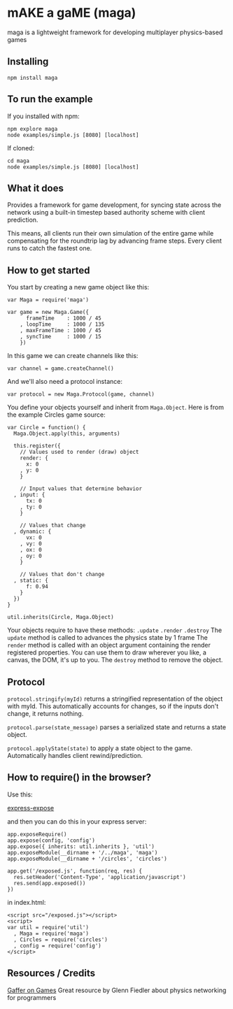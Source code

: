 mAKE a gaME (maga)
==================
maga is a lightweight framework for developing multiplayer physics-based games

Installing
----------
    npm install maga

To run the example
------------------

If you installed with npm:

    npm explore maga
    node examples/simple.js [8080] [localhost]

If cloned:

    cd maga
    node examples/simple.js [8080] [localhost]


What it does
------------
Provides a framework for game development, for syncing state 
across the network using a built-in timestep based
authority scheme with client prediction.

This means, all
clients run their own simulation of the entire game while
compensating for the roundtrip lag by advancing frame steps.
Every client runs to catch the fastest one.

How to get started
------------------
You start by creating a new game object like this:
    
    var Maga = require('maga')
    
    var game = new Maga.Game({
          frameTime    : 1000 / 45
        , loopTime     : 1000 / 135
        , maxFrameTime : 1000 / 45
        , syncTime     : 1000 / 15
        })
    
In this game we can create channels like this:

    var channel = game.createChannel()

And we'll also need a protocol instance:

    var protocol = new Maga.Protocol(game, channel)

You define your objects yourself and inherit from `Maga.Object`.
Here is from the example Circles game source:

    var Circle = function() {
      Maga.Object.apply(this, arguments)

      this.register({
        // Values used to render (draw) object
        render: {
          x: 0
        , y: 0
        }
        
        // Input values that determine behavior
      , input: {
          tx: 0
        , ty: 0
        }

        // Values that change
      , dynamic: {
          vx: 0
        , vy: 0
        , ox: 0
        , oy: 0  
        }
        
        // Values that don't change
      , static: {
          f: 0.94
        }
      })
    }

    util.inherits(Circle, Maga.Object)

Your objects require to have these methods: `.update` `.render` `.destroy`
The `update` method is called to advances the physics state by 1 frame
The `render` method is called with an object argument containing
the render registered properties. You can use them to draw wherever
you like, a canvas, the DOM, it's up to you.
The `destroy` method to remove the object.

Protocol
--------

`protocol.stringify(myId)` returns a stringified representation of the object with myId.
This automatically accounts for changes, so if the inputs don't change, it returns nothing.

`protocol.parse(state_message)` parses a serialized state and returns a state object.

`protocol.applyState(state)` to apply a state object to the game. Automatically handles client rewind/prediction.

How to require() in the browser?
--------------------------------
Use this:
    
[express-expose](https://github.com/visionmedia/express-expose)

and then you can do this in your express server:

    app.exposeRequire()
    app.expose(config, 'config')
    app.expose({ inherits: util.inherits }, 'util')
    app.exposeModule(__dirname + '/../maga', 'maga')
    app.exposeModule(__dirname + '/circles', 'circles')

    app.get('/exposed.js', function(req, res) {
      res.setHeader('Content-Type', 'application/javascript')
      res.send(app.exposed())
    })    

in index.html:

    <script src="/exposed.js"></script>
    <script>
    var util = require('util')
      , Maga = require('maga')
      , Circles = require('circles')
      , config = require('config')
    </script>

Resources / Credits
-------------------
[Gaffer on Games](http://gafferongames.com/) Great resource by Glenn Fiedler about physics networking for programmers